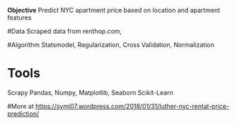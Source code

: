 **Objective**
Predict NYC apartment price based on location and apartment features

#Data
Scraped data from renthop.com,

#Algorithm
Statsmodel, Regularization, Cross Validation, Normalization

# Tools
Scrapy
Pandas, Numpy, Matplotlib, Seaborn
Scikit-Learn

#More at
https://symj07.wordpress.com/2018/01/31/luther-nyc-rental-price-prediction/



